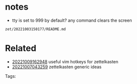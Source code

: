 # notes
  - tty is set to 999 by default? any command clears the screen

` zet/20221003150177/README.md `

# Related

- [20221009162948](/zet/20221009162948/README.md) useful vim hotkeys for zettelkasten
- [20221007043259](/zet/20221007043259/README.md) zettelkasten generic ideas

Tags:

    
